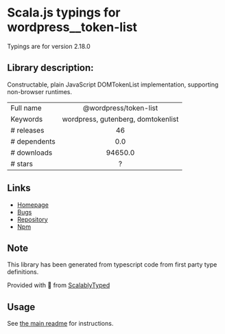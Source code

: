 
# Scala.js typings for wordpress__token-list

Typings are for version 2.18.0

## Library description:
Constructable, plain JavaScript DOMTokenList implementation, supporting non-browser runtimes.

|                    |                 |
| ------------------ | :-------------: |
| Full name          | @wordpress/token-list |
| Keywords           | wordpress, gutenberg, domtokenlist |
| # releases         | 46 |
| # dependents       | 0.0 |
| # downloads        | 94650.0 |
| # stars            | ? |

## Links
- [Homepage](https://github.com/WordPress/gutenberg/tree/HEAD/packages/token-list/README.md)
- [Bugs](https://github.com/WordPress/gutenberg/issues)
- [Repository](https://github.com/WordPress/gutenberg)
- [Npm](https://www.npmjs.com/package/%40wordpress%2Ftoken-list)
    


## Note
This library has been generated from typescript code from first party type definitions.

Provided with :purple_heart: from [ScalablyTyped](https://github.com/oyvindberg/ScalablyTyped)

## Usage
See [the main readme](../../readme.md) for instructions.


